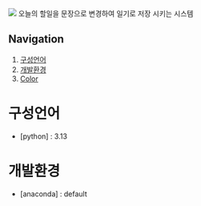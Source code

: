 <img src="https://capsule-render.vercel.app/api?type=transparent&height=300&section=header&text=todoList&fontSize=90&fontColor=#ffffff&fontAlignY=38&desc=asdasdsad&descAlignY=51&descAlign=62&descSize=30"/>
오늘의 할일을 문장으로 변경하여 일기로 저장 시키는 시스템

## Navigation

1. [구성언어](#구성언어)
2. [개발환경](#개발환경)
3. [Color](#color)

# 구성언어
- [python] : 3.13

# 개발환경
- [anaconda] : default


